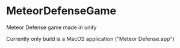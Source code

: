 # MeteorDefenseGame
Meteor Defense game made in unity

Currently only build is a MacOS application ("Meteor Defense.app")
